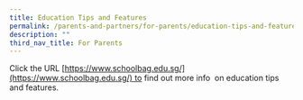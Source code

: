 ```yaml
---
title: Education Tips and Features
permalink: /parents-and-partners/for-parents/education-tips-and-features/
description: ""
third_nav_title: For Parents
---
```

Click the URL [https://www.schoolbag.edu.sg/](https://www.schoolbag.edu.sg/) to find out more info  on education tips and features.